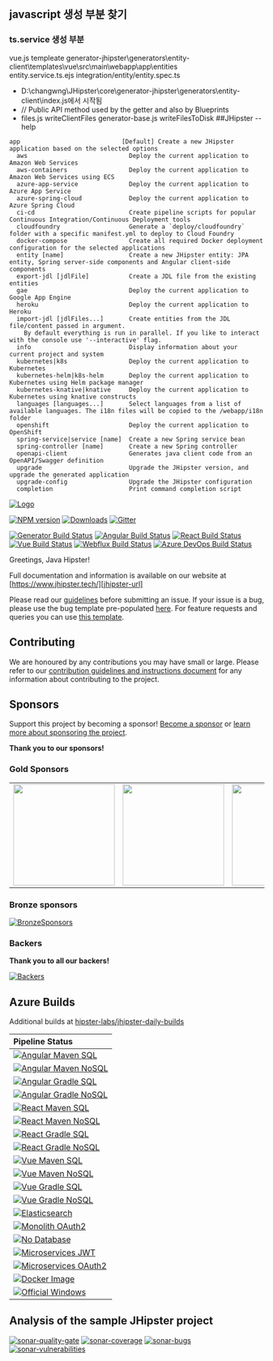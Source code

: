 ## javascript 생성 부분 찾기
### ts.service 생성 부분
  vue.js templeate
  generator-jhipster\generators\entity-client\templates\vue\src\main\webapp\app\entities\
   entity.service.ts.ejs
   integration/entity/entity.spec.ts

   - D:\changwng\JHipster\core\generator-jhipster\generators\entity-client\index.js에서 시작됨
   -  // Public API method used by the getter and also by Blueprints
   -  files.js writeClientFiles  generator-base.js writeFilesToDisk
##JHipster --help
``` jhipster
app                            [Default] Create a new JHipster application based on the selected options
  aws                            Deploy the current application to Amazon Web Services
  aws-containers                 Deploy the current application to Amazon Web Services using ECS
  azure-app-service              Deploy the current application to Azure App Service
  azure-spring-cloud             Deploy the current application to Azure Spring Cloud
  ci-cd                          Create pipeline scripts for popular Continuous Integration/Continuous Deployment tools
  cloudfoundry                   Generate a `deploy/cloudfoundry` folder with a specific manifest.yml to deploy to Cloud Foundry
  docker-compose                 Create all required Docker deployment configuration for the selected applications
  entity [name]                  Create a new JHipster entity: JPA entity, Spring server-side components and Angular client-side components
  export-jdl [jdlFile]           Create a JDL file from the existing entities
  gae                            Deploy the current application to Google App Engine
  heroku                         Deploy the current application to Heroku
  import-jdl [jdlFiles...]       Create entities from the JDL file/content passed in argument.
    By default everything is run in parallel. If you like to interact with the console use '--interactive' flag.
  info                           Display information about your current project and system
  kubernetes|k8s                 Deploy the current application to Kubernetes
  kubernetes-helm|k8s-helm       Deploy the current application to Kubernetes using Helm package manager
  kubernetes-knative|knative     Deploy the current application to Kubernetes using knative constructs
  languages [languages...]       Select languages from a list of available languages. The i18n files will be copied to the /webapp/i18n folder
  openshift                      Deploy the current application to OpenShift
  spring-service|service [name]  Create a new Spring service bean
  spring-controller [name]       Create a new Spring controller
  openapi-client                 Generates java client code from an OpenAPI/Swagger definition
  upgrade                        Upgrade the JHipster version, and upgrade the generated application
  upgrade-config                 Upgrade the JHipster configuration
  completion                     Print command completion script
```

[![Logo][jhipster-image]][jhipster-url]

[![NPM version][npm-image]][npm-url] [![Downloads][npmcharts-image]][npmcharts-url] [![Gitter][gitter-badge-image]][gitter-badge-url]

[![Generator Build Status][github-actions-generator-image]][github-actions-url] [![Angular Build Status][github-actions-angular-image]][github-actions-url] [![React Build Status][github-actions-react-image]][github-actions-url] [![Vue Build Status][github-actions-vue-image]][github-actions-url] [![Webflux Build Status][github-actions-webflux-image]][github-actions-url] [![Azure DevOps Build Status][azure-devops-image]][azure-devops-url-main]

Greetings, Java Hipster!

Full documentation and information is available on our website at [https://www.jhipster.tech/][jhipster-url]

Please read our [guidelines](/CONTRIBUTING.md#submitting-an-issue) before submitting an issue. If your issue is a bug, please use the bug template pre-populated [here][issue-template]. For feature requests and queries you can use [this template][feature-template].

## Contributing

We are honoured by any contributions you may have small or large. Please refer to our [contribution guidelines and instructions document](https://github.com/jhipster/generator-jhipster/blob/main/CONTRIBUTING.md) for any information about contributing to the project.

## Sponsors

Support this project by becoming a sponsor! [Become a sponsor](https://opencollective.com/generator-jhipster) or [learn more about sponsoring the project](https://www.jhipster.tech/sponsors/).

**Thank you to our sponsors!**

### Gold Sponsors

<table>
  <tbody>
    <tr>
      <td align="center" valign="middle">
        <a href="https://developer.okta.com/signup?utm_source=JHipster&utm_medium=logo&utm_campaign=Gold-Sponsor" target="_blank">
          <img width="200em" src="https://www.jhipster.tech/images/open-collective/okta.png">
        </a>
      </td>
      <td align="center" valign="middle">
        <a href="http://www.octoconsulting.com/" target="_blank">
          <img width="200em" src="https://www.jhipster.tech/images/open-collective/octoconsulting.png">
        </a>
      </td>
      <td align="center" valign="middle">
        <a href="https://dev.entando.org/jhipster" target="_blank">
          <img width="200em" src="https://www.jhipster.tech/images/open-collective/entandoe.png">
        </a>
      </td>
    </tr>
  </tbody>
</table>

### Bronze sponsors

[![BronzeSponsors][bronze-sponsors-image]][bronze-sponsors-url]

### Backers

**Thank you to all our backers!**

[![Backers][backers-image]][backers-url]

<object data="https://opencollective.com/generator-jhipster/tiers/backer.svg?avatarHeight=40&width=890&button=false" type="image/svg+xml"></object>

## Azure Builds

Additional builds at [hipster-labs/jhipster-daily-builds](https://github.com/hipster-labs/jhipster-daily-builds)

| Pipeline Status                                                        |
| :--------------------------------------------------------------------- |
| [![Angular Maven SQL][github-angular-maven-sql]][github-actions]       |
| [![Angular Maven NoSQL][github-angular-maven-nosql]][github-actions]   |
| [![Angular Gradle SQL][github-angular-gradle-sql]][github-actions]     |
| [![Angular Gradle NoSQL][github-angular-gradle-nosql]][github-actions] |
| [![React Maven SQL][github-react-maven-sql]][github-actions]           |
| [![React Maven NoSQL][github-react-maven-nosql]][github-actions]       |
| [![React Gradle SQL][github-react-gradle-sql]][github-actions]         |
| [![React Gradle NoSQL][github-react-gradle-nosql]][github-actions]     |
| [![Vue Maven SQL][github-vue-maven-sql]][github-actions]               |
| [![Vue Maven NoSQL][github-vue-maven-nosql]][github-actions]           |
| [![Vue Gradle SQL][github-vue-gradle-sql]][github-actions]             |
| [![Vue Gradle NoSQL][github-vue-gradle-nosql]][github-actions]         |
| [![Elasticsearch][github-elasticsearch]][github-actions]               |
| [![Monolith OAuth2][github-monolith-oauth2]][github-actions]           |
| [![No Database][github-no-database]][github-actions]                   |
| [![Microservices JWT][github-ms-jwt]][github-actions]                  |
| [![Microservices OAuth2][github-ms-oauth2]][github-actions]            |
| [![Docker Image][github-docker-image]][github-actions]                 |
| [![Official Windows][github-official-windows]][github-actions]         |

## Analysis of the sample JHipster project

[![sonar-quality-gate][sonar-quality-gate]][sonar-url] [![sonar-coverage][sonar-coverage]][sonar-url] [![sonar-bugs][sonar-bugs]][sonar-url] [![sonar-vulnerabilities][sonar-vulnerabilities]][sonar-url]

[github-actions]: https://github.com/hipster-labs/jhipster-daily-builds/actions
[github-official-windows]: https://github.com/hipster-labs/jhipster-daily-builds/workflows/Official%20Windows/badge.svg
[github-angular-maven-sql]: https://github.com/hipster-labs/jhipster-daily-builds/workflows/Angular%20Maven%20SQL/badge.svg
[github-angular-maven-nosql]: https://github.com/hipster-labs/jhipster-daily-builds/workflows/Angular%20Maven%20NoSQL/badge.svg
[github-angular-gradle-sql]: https://github.com/hipster-labs/jhipster-daily-builds/workflows/Angular%20Gradle%20SQL/badge.svg
[github-angular-gradle-nosql]: https://github.com/hipster-labs/jhipster-daily-builds/workflows/Angular%20Gradle%20NoSQL/badge.svg
[github-react-maven-sql]: https://github.com/hipster-labs/jhipster-daily-builds/workflows/React%20Maven%20SQL/badge.svg
[github-react-maven-nosql]: https://github.com/hipster-labs/jhipster-daily-builds/workflows/React%20Maven%20NoSQL/badge.svg
[github-react-gradle-sql]: https://github.com/hipster-labs/jhipster-daily-builds/workflows/React%20Gradle%20SQL/badge.svg
[github-react-gradle-nosql]: https://github.com/hipster-labs/jhipster-daily-builds/workflows/React%20Gradle%20NoSQL/badge.svg
[github-vue-maven-sql]: https://github.com/hipster-labs/jhipster-daily-builds/workflows/Vue%20Maven%20SQL/badge.svg
[github-vue-maven-nosql]: https://github.com/hipster-labs/jhipster-daily-builds/workflows/Vue%20Maven%20NoSQL/badge.svg
[github-vue-gradle-sql]: https://github.com/hipster-labs/jhipster-daily-builds/workflows/Vue%20Gradle%20SQL/badge.svg
[github-vue-gradle-nosql]: https://github.com/hipster-labs/jhipster-daily-builds/workflows/Vue%20Gradle%20NoSQL/badge.svg
[github-elasticsearch]: https://github.com/hipster-labs/jhipster-daily-builds/workflows/Elasticsearch/badge.svg
[github-monolith-oauth2]: https://github.com/hipster-labs/jhipster-daily-builds/workflows/Monolith%20OAuth%202.0/badge.svg
[github-no-database]: https://github.com/hipster-labs/jhipster-daily-builds/workflows/No%20Database/badge.svg
[github-ms-jwt]: https://github.com/hipster-labs/jhipster-daily-builds/workflows/Microservices%20JWT/badge.svg
[github-ms-oauth2]: https://github.com/hipster-labs/jhipster-daily-builds/workflows/Microservices%20OAuth%202.0/badge.svg
[github-docker-image]: https://github.com/hipster-labs/jhipster-daily-builds/workflows/Docker%20Image/badge.svg
[sonar-url]: https://sonarcloud.io/dashboard?id=jhipster-sample-application
[sonar-quality-gate]: https://sonarcloud.io/api/project_badges/measure?project=jhipster-sample-application&metric=alert_status
[sonar-coverage]: https://sonarcloud.io/api/project_badges/measure?project=jhipster-sample-application&metric=coverage
[sonar-bugs]: https://sonarcloud.io/api/project_badges/measure?project=jhipster-sample-application&metric=bugs
[sonar-vulnerabilities]: https://sonarcloud.io/api/project_badges/measure?project=jhipster-sample-application&metric=vulnerabilities
[jhipster-image]: https://raw.githubusercontent.com/jhipster/jhipster-artwork/main/logos/JHipster%20RGB-small100x25px.png
[jhipster-url]: https://www.jhipster.tech/
[npm-image]: https://badge.fury.io/js/generator-jhipster.svg
[npm-url]: https://npmjs.org/package/generator-jhipster
[azure-devops-image]: https://dev.azure.com/jhipster/generator-jhipster/_apis/build/status/jhipster.generator-jhipster?branchName=main
[azure-devops-url-main]: https://dev.azure.com/jhipster/generator-jhipster/_build
[github-actions-generator-image]: https://github.com/jhipster/generator-jhipster/workflows/Generator/badge.svg
[github-actions-angular-image]: https://github.com/jhipster/generator-jhipster/workflows/Angular/badge.svg
[github-actions-react-image]: https://github.com/jhipster/generator-jhipster/workflows/React/badge.svg
[github-actions-vue-image]: https://github.com/jhipster/generator-jhipster/workflows/Vue/badge.svg
[github-actions-webflux-image]: https://github.com/jhipster/generator-jhipster/workflows/Webflux/badge.svg
[github-actions-url]: https://github.com/jhipster/generator-jhipster/actions
[backers-image]: https://opencollective.com/generator-jhipster/tiers/backer.svg?avatarHeight=70&width=890
[backers-url]: https://opencollective.com/generator-jhipster
[bronze-sponsors-image]: https://opencollective.com/generator-jhipster/tiers/bronze-sponsor.svg?avatarHeight=120&width=890
[bronze-sponsors-url]: https://opencollective.com/generator-jhipster
[issue-template]: https://github.com/jhipster/generator-jhipster/issues/new?template=BUG_REPORT.md
[feature-template]: https://github.com/jhipster/generator-jhipster/issues/new?template=FEATURE_REQUEST.md
[npmcharts-image]: https://img.shields.io/npm/dm/generator-jhipster.svg?label=Downloads&style=flat
[npmcharts-url]: https://npmcharts.com/compare/generator-jhipster
[gitter-badge-image]: https://badges.gitter.im/jhipster/generator-jhipster.svg
[gitter-badge-url]: https://gitter.im/jhipster/generator-jhipster?utm_source=badge&utm_medium=badge&utm_campaign=pr-badge

